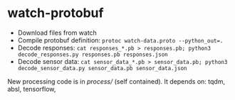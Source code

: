 watch-protobuf
==============

 - Download files from watch
 - Compile protobuf definition: `protoc watch-data.proto --python_out=.`
 - Decode responses: `cat responses_*.pb > responses.pb; python3 decode_responses.py responses.pb responses.json`
 - Decode sensor data: `cat sensor_data_*.pb > sensor_data.pb; python3 decode_sensor_data.py sensor_data.pb sensor_data.json`

New processing code is in *process/* (self contained). It depends on:
tqdm, absl, tensorflow,

